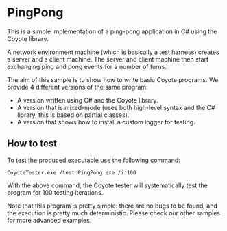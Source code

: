 PingPong
========
This is a simple implementation of a ping-pong application in C# using the Coyote library.

A network environment machine (which is basically a test harness) creates a server and a client machine. The server and client machine then start exchanging ping and pong events for a number of turns.

The aim of this sample is to show how to write basic Coyote programs. We provide 4 different versions of the same program:
- A version written using C# and the Coyote library.
- A version that is mixed-mode (uses both high-level syntax and the C# library, this is based on partial classes).
- A version that shows how to install a custom logger for testing.

## How to test

To test the produced executable use the following command:
```
CoyoteTester.exe /test:PingPong.exe /i:100
```
With the above command, the Coyote tester will systematically test the program for 100 testing iterations.

Note that this program is pretty simple: there are no bugs to be found, and the execution is pretty much deterministic. Please check our other samples for more advanced examples.